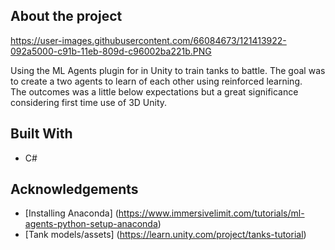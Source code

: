 <!--About the project-->
## About the project
https://user-images.githubusercontent.com/66084673/121413922-092a5000-c91b-11eb-809d-c96002ba221b.PNG

Using the ML Agents plugin for in Unity to train tanks to battle. The goal was to create a two agents to learn of each other using reinforced learning.<br/>
The outcomes was a little below expectations but a great significance considering first time use of 3D Unity.

## Built With
* C#

## Acknowledgements
* [Installing Anaconda] (https://www.immersivelimit.com/tutorials/ml-agents-python-setup-anaconda)
* [Tank models/assets] (https://learn.unity.com/project/tanks-tutorial)
